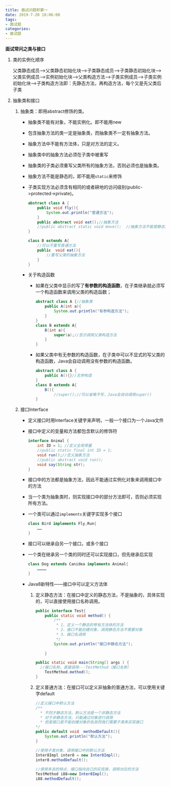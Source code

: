 ```yaml
---
title: 面试问题积累一
date: 2019-7-20 18:06:08
tags:
- 面试题
categories:
- 面试题
---
```


**面试常问之类与接口**

<!--more-->

1. 类的实例化顺序

   父类静态成员-->父类静态初始化块-->子类静态成员-->子类静态初始化块-->父类实例成员-->实例初始化块-->父类构造方法-->子类实例成员-->子类实例初始化块-->子类构造方法即：先静态方法，再构造方法，每个又是先父类后子类

2. 抽象类和接口

   1. 抽象类：即用abstract修饰的类。

      - 抽象类不能有对象，不能实例化。即不能用new

      - 包含抽象方法的类一定是抽象类，而抽象类不一定有抽象方法。

      - 抽象方法中不能有方法体，只是对方法的定义。

      - 抽象类中的抽象方法必须在子类中被重写

      - 抽象类的子类必须重写父类所有的抽象方法，否则必须也是抽象类。

      - 抽象方法不能是静态的，即不能用`static`来修饰

      - 子类实现方法必须含有相同的或者耕地的访问级别(public->protected->private)。

        ```java
        abstract class A {
            public void fly(){
                System.out.println("普通方法");
            }
            public abstract void eat();//抽象方法
            //public abstract static void move();  //抽象方法不能是静态方法
        }
        
        class B extends A{
            //可以不重写普通方法
            public  void eat(){
                //重写父类的抽象方法
            }
        }
        ```

        

      - 关于构造函数

        - 如果在父类中显示的写了**有参数的构造函数**，在子类继承就必须写一个构造函数来调用父类的构造函数；

          ```java
          abstract class A {//抽象类
              public A(int a){
                  System.out.println("有参构造方法");
              }
          }
          class B extends A{
              B(int a){
                  super(a);//显示调用父类构造方法
              }
          }
          ```

          

        - 如果父类中有无参数的构造函数，在子类中可以不显式的写父类的构造函数，Java会自动调用没有参数的构造函数。

          ```java
          abstract class A {
              public A(){}//无参构造
          }
          class B extends A{
              B(){
                  //super();//可以省略不写，Java会自动调用super()
          }
          ```

   2. 接口Interface

      - 定义接口时用Interface关键字来声明，一般一个接口为一个Java文件

      - 接口中定义的变量和方法都包含默认的修饰符

        ```java
        interface Animal {
            int ID = 1; //定义全局常量
            //public static final int ID = 1; 
            void run();//定义抽象方法
            //public abstract void run();
            void say(String str);
        }
        ```

      - 接口中的方法都是抽象方法，因此不能通过实例化对象来调用接口中的方法

      - 当一个类为抽象类时，则实现接口中的部分方法即可，否则必须实现所有方法。

      - 一个类可以通过`implements`关键字实现多个接口

        ```java
        class Bird implements Fly,Run{
            ……
        }
        ```

        

      - 接口可以继承自另一个接口，或多个接口

      - 一个类在继承另一个类的同时还可以实现接口，但先继承后实现

        ```java
        class Dog extends Canidea implements Animal{
            …………
        }
        ```

      - Java8新特性——接口中可以定义方法体

        1. 定义静态方法：在接口中定义的静态方法，不是抽象的，具体实现的，可以直接使用接口名称调用。

           ```java
           public interface Test{
               public static void method() {
                   /**
                    * 1、定义一个静态的带有方法体的方法
                    * 2、接口不能创建对象，调用静态方法不需要对象
                    * 3、接口名调用
                    */
                   System.out.println("接口中静态方法");
            
               }
           ```

           ```java
           public static void main(String[] args ) {
             //接口名称，直接调用---TestMethod（接口名称）
               TestMethod.method();
           }
           ```

        2. 定义普通方法：在接口可以定义非抽象的普通方法，可以使用关键字default

           ```java
           //定义接口中默认方法
           /**
             * 不同于静态方法，默认方法是一个非静态方法
             * 对于非静态方法，只能通过对象进行调用
             * 但是接口是不能创建对象的名故而我们需要子类来实现接口
           */
           public default void  methodDefault(){
               System.out.println("默认方法");
           }
           ```

           ```java
           //使用子类对象，调用接口中的默认方法
           Inter8Impl inter8 = new Inter8Impl();
           inter8.methodDefault();
            
           //使用多态的特点，接口指向自己的实现类，调用对应的方法
           TestMethod i88=new Inter8Impl();
           i88.methodDefault();
           ```

           